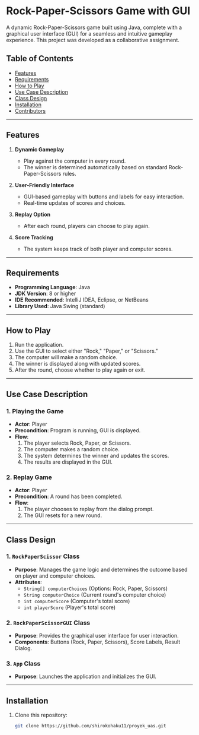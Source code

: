# Rock-Paper-Scissors Game with GUI

A dynamic Rock-Paper-Scissors game built using Java, complete with a graphical user interface (GUI) for a seamless and intuitive gameplay experience. This project was developed as a collaborative assignment.

## Table of Contents
- [Features](#features)
- [Requirements](#requirements)
- [How to Play](#how-to-play)
- [Use Case Description](#use-case-description)
- [Class Design](#class-design)
- [Installation](#installation)
- [Contributors](#contributors)

---

## Features
1. **Dynamic Gameplay**  
   - Play against the computer in every round.  
   - The winner is determined automatically based on standard Rock-Paper-Scissors rules.  

2. **User-Friendly Interface**  
   - GUI-based gameplay with buttons and labels for easy interaction.  
   - Real-time updates of scores and choices.  

3. **Replay Option**  
   - After each round, players can choose to play again.  

4. **Score Tracking**  
   - The system keeps track of both player and computer scores.  

---

## Requirements
- **Programming Language**: Java  
- **JDK Version**: 8 or higher  
- **IDE Recommended**: IntelliJ IDEA, Eclipse, or NetBeans  
- **Library Used**: Java Swing (standard)  

---

## How to Play
1. Run the application.
2. Use the GUI to select either "Rock," "Paper," or "Scissors."
3. The computer will make a random choice.
4. The winner is displayed along with updated scores.
5. After the round, choose whether to play again or exit.

---

## Use Case Description
### 1. Playing the Game
- **Actor**: Player  
- **Precondition**: Program is running, GUI is displayed.  
- **Flow**:  
  1. The player selects Rock, Paper, or Scissors.  
  2. The computer makes a random choice.  
  3. The system determines the winner and updates the scores.  
  4. The results are displayed in the GUI.  

### 2. Replay Game
- **Actor**: Player  
- **Precondition**: A round has been completed.  
- **Flow**:  
  1. The player chooses to replay from the dialog prompt.  
  2. The GUI resets for a new round.  

---

## Class Design
### 1. `RockPaperScissor` Class
- **Purpose**: Manages the game logic and determines the outcome based on player and computer choices.  
- **Attributes**:  
  - `String[] computerChoices` (Options: Rock, Paper, Scissors)  
  - `String computerChoice` (Current round's computer choice)  
  - `int computerScore` (Computer's total score)  
  - `int playerScore` (Player's total score)  

### 2. `RockPaperScissorGUI` Class
- **Purpose**: Provides the graphical user interface for user interaction.  
- **Components**: Buttons (Rock, Paper, Scissors), Score Labels, Result Dialog.  

### 3. `App` Class
- **Purpose**: Launches the application and initializes the GUI.  

---

## Installation
1. Clone this repository:
   ```bash
   git clone https://github.com/shirokohaku11/proyek_uas.git
